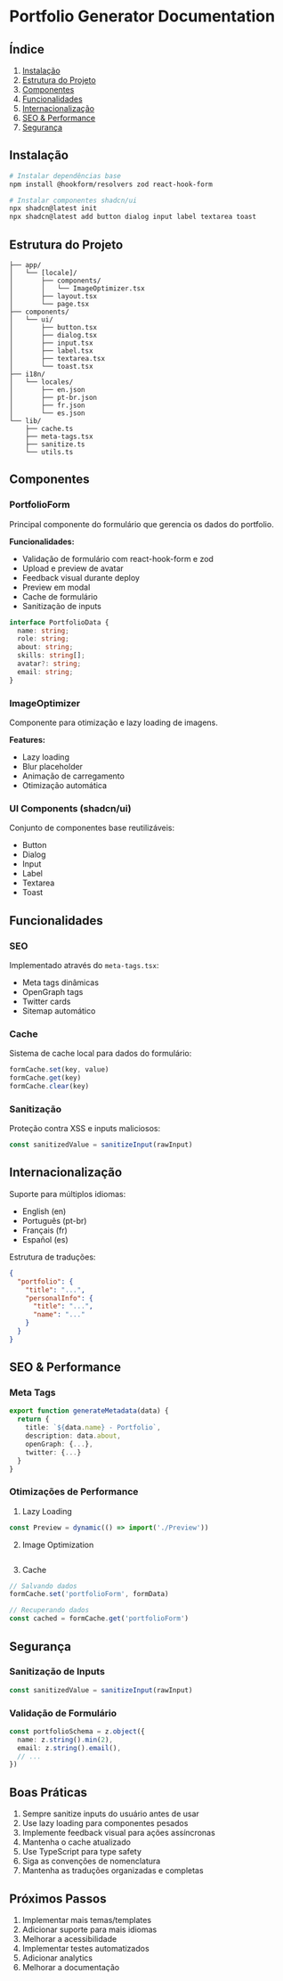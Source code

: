 # Portfolio Generator Documentation

## Índice
1. [Instalação](#instalação)
2. [Estrutura do Projeto](#estrutura-do-projeto)
3. [Componentes](#componentes)
4. [Funcionalidades](#funcionalidades)
5. [Internacionalização](#internacionalização)
6. [SEO & Performance](#seo--performance)
7. [Segurança](#segurança)

## Instalação

```bash
# Instalar dependências base
npm install @hookform/resolvers zod react-hook-form

# Instalar componentes shadcn/ui
npx shadcn@latest init
npx shadcn@latest add button dialog input label textarea toast
```

## Estrutura do Projeto

```
├── app/
│   └── [locale]/
│       ├── components/
│       │   └── ImageOptimizer.tsx
│       ├── layout.tsx
│       └── page.tsx
├── components/
│   └── ui/
│       ├── button.tsx
│       ├── dialog.tsx
│       ├── input.tsx
│       ├── label.tsx
│       ├── textarea.tsx
│       └── toast.tsx
├── i18n/
│   └── locales/
│       ├── en.json
│       ├── pt-br.json
│       ├── fr.json
│       └── es.json
└── lib/
    ├── cache.ts
    ├── meta-tags.tsx
    ├── sanitize.ts
    └── utils.ts
```

## Componentes

### PortfolioForm
Principal componente do formulário que gerencia os dados do portfolio.

**Funcionalidades:**
- Validação de formulário com react-hook-form e zod
- Upload e preview de avatar
- Feedback visual durante deploy
- Preview em modal
- Cache de formulário
- Sanitização de inputs

```typescript
interface PortfolioData {
  name: string;
  role: string;
  about: string;
  skills: string[];
  avatar?: string;
  email: string;
}
```

### ImageOptimizer
Componente para otimização e lazy loading de imagens.

**Features:**
- Lazy loading
- Blur placeholder
- Animação de carregamento
- Otimização automática

### UI Components (shadcn/ui)
Conjunto de componentes base reutilizáveis:
- Button
- Dialog
- Input
- Label
- Textarea
- Toast

## Funcionalidades

### SEO
Implementado através do `meta-tags.tsx`:
- Meta tags dinâmicas
- OpenGraph tags
- Twitter cards
- Sitemap automático

### Cache
Sistema de cache local para dados do formulário:
```typescript
formCache.set(key, value)
formCache.get(key)
formCache.clear(key)
```

### Sanitização
Proteção contra XSS e inputs maliciosos:
```typescript
const sanitizedValue = sanitizeInput(rawInput)
```

## Internacionalização

Suporte para múltiplos idiomas:
- English (en)
- Português (pt-br)
- Français (fr)
- Español (es)

Estrutura de traduções:
```json
{
  "portfolio": {
    "title": "...",
    "personalInfo": {
      "title": "...",
      "name": "..."
    }
  }
}
```

## SEO & Performance

### Meta Tags
```typescript
export function generateMetadata(data) {
  return {
    title: `${data.name} - Portfolio`,
    description: data.about,
    openGraph: {...},
    twitter: {...}
  }
}
```

### Otimizações de Performance
1. Lazy Loading
```typescript
const Preview = dynamic(() => import('./Preview'))
```

2. Image Optimization
```typescript

```

3. Cache
```typescript
// Salvando dados
formCache.set('portfolioForm', formData)

// Recuperando dados
const cached = formCache.get('portfolioForm')
```

## Segurança

### Sanitização de Inputs
```typescript
const sanitizedValue = sanitizeInput(rawInput)
```

### Validação de Formulário
```typescript
const portfolioSchema = z.object({
  name: z.string().min(2),
  email: z.string().email(),
  // ...
})
```

## Boas Práticas

1. Sempre sanitize inputs do usuário antes de usar
2. Use lazy loading para componentes pesados
3. Implemente feedback visual para ações assíncronas
4. Mantenha o cache atualizado
5. Use TypeScript para type safety
6. Siga as convenções de nomenclatura
7. Mantenha as traduções organizadas e completas

## Próximos Passos

1. Implementar mais temas/templates
2. Adicionar suporte para mais idiomas
3. Melhorar a acessibilidade
4. Implementar testes automatizados
5. Adicionar analytics
6. Melhorar a documentação
